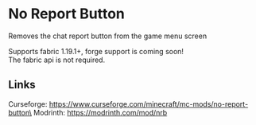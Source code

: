 # No Report Button
Removes the chat report button from the game menu screen

Supports fabric 1.19.1+, forge support is coming soon!\
The fabric api is not required.

## Links
Curseforge: https://www.curseforge.com/minecraft/mc-mods/no-report-button\
Modrinth: https://modrinth.com/mod/nrb